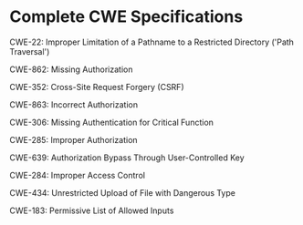

# Complete CWE Specifications

CWE-22: Improper Limitation of a Pathname to a Restricted Directory ('Path Traversal')

CWE-862: Missing Authorization

CWE-352: Cross-Site Request Forgery (CSRF)

CWE-863: Incorrect Authorization

CWE-306: Missing Authentication for Critical Function

CWE-285: Improper Authorization

CWE-639: Authorization Bypass Through User-Controlled Key

CWE-284: Improper Access Control

CWE-434: Unrestricted Upload of File with Dangerous Type

CWE-183: Permissive List of Allowed Inputs